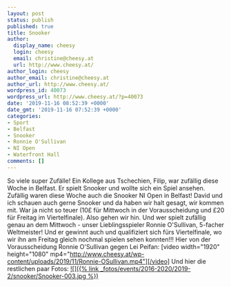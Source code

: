 ```yaml
---
layout: post
status: publish
published: true
title: Snooker
author:
  display_name: cheesy
  login: cheesy
  email: christine@cheesy.at
  url: http://www.cheesy.at/
author_login: cheesy
author_email: christine@cheesy.at
author_url: http://www.cheesy.at/
wordpress_id: 40073
wordpress_url: http://www.cheesy.at/?p=40073
date: '2019-11-16 08:52:39 +0000'
date_gmt: '2019-11-16 07:52:39 +0000'
categories:
- Sport
- Belfast
- Snooker
- Ronnie O'Sullivan
- NI Open
- Waterfront Hall
comments: []
---
```

So viele super Zufälle!
Ein Kollege aus Tschechien, Filip, war zufällig diese Woche in Belfast. Er spielt Snooker und wollte sich ein Spiel ansehen. Zufällig waren diese Woche auch die Snooker NI Open in Belfast! David und ich schauen auch gerne Snooker und da haben wir halt gesagt, wir kommen mit. War ja nicht so teuer (10£ für Mittwoch in der Vorausscheidung und £20 für Freitag im Viertelfinale). Also gehen wir hin. Und wer spielt zufällig genau an dem Mittwoch - unser Lieblingsspieler Ronnie O'Sullivan, 5-facher Weltmeister! Und er gewinnt auch und qualifiziert sich fürs Viertelfinale, wo wir ihn am Freitag gleich nochmal spielen sehen konnten!!!
Hier von der Vorausscheidung Ronnie O'Sullivan gegen Lei Peifan:
[video width="1920" height="1080" mp4="http://www.cheesy.at/wp-content/uploads/2019/11/Ronnie-OSullivan.mp4"][/video]
Und hier die restlichen paar Fotos:
[![]({% link _fotos/events/2016-2020/2019-2/snooker/Snooker-003.jpg %})](http://www.cheesy.at/fotos/events/snooker/)
